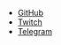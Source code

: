 * [GitHub](https://github.com/Perdolique)
* [Twitch](https://twitch.tv/Perdolique)
* [Telegram](https://t.me/perdTV)

